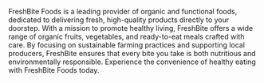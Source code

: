 FreshBite Foods is a leading provider of organic and functional foods, dedicated to delivering fresh, high-quality products directly to your doorstep. With a mission to promote healthy living, FreshBite offers a wide range of organic fruits, vegetables, and ready-to-eat meals crafted with care. By focusing on sustainable farming practices and supporting local producers, FreshBite ensures that every bite you take is both nutritious and environmentally responsible. Experience the convenience of healthy eating with FreshBite Foods today.

